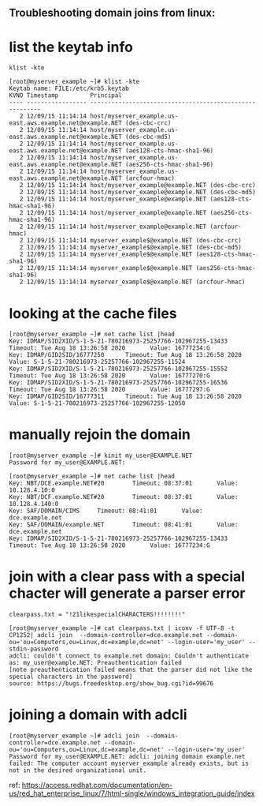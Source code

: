
## Troubleshooting domain joins from linux:


# list the keytab info

```
klist -kte

[root@myserver_example ~]# klist -kte
Keytab name: FILE:/etc/krb5.keytab
KVNO Timestamp         Principal
---- ----------------- --------------------------------------------------------
   2 12/09/15 11:14:14 host/myserver_example.us-east.aws.example.net@example.NET (des-cbc-crc)
   2 12/09/15 11:14:14 host/myserver_example.us-east.aws.example.net@example.NET (des-cbc-md5)
   2 12/09/15 11:14:14 host/myserver_example.us-east.aws.example.net@example.NET (aes128-cts-hmac-sha1-96)
   2 12/09/15 11:14:14 host/myserver_example.us-east.aws.example.net@example.NET (aes256-cts-hmac-sha1-96)
   2 12/09/15 11:14:14 host/myserver_example.us-east.aws.example.net@example.NET (arcfour-hmac)
   2 12/09/15 11:14:14 host/myserver_example@example.NET (des-cbc-crc)
   2 12/09/15 11:14:14 host/myserver_example@example.NET (des-cbc-md5)
   2 12/09/15 11:14:14 host/myserver_example@example.NET (aes128-cts-hmac-sha1-96)
   2 12/09/15 11:14:14 host/myserver_example@example.NET (aes256-cts-hmac-sha1-96)
   2 12/09/15 11:14:14 host/myserver_example@example.NET (arcfour-hmac)
   2 12/09/15 11:14:14 myserver_example$@example.NET (des-cbc-crc)
   2 12/09/15 11:14:14 myserver_example$@example.NET (des-cbc-md5)
   2 12/09/15 11:14:14 myserver_example$@example.NET (aes128-cts-hmac-sha1-96)
   2 12/09/15 11:14:14 myserver_example$@example.NET (aes256-cts-hmac-sha1-96)
   2 12/09/15 11:14:14 myserver_example$@example.NET (arcfour-hmac)
```

# looking at the cache files

```
[root@myserver_example ~]# net cache list |head
Key: IDMAP/SID2XID/S-1-5-21-780216973-25257766-102967255-13433   Timeout: Tue Aug 18 13:26:58 2020       Value: 16777234:G
Key: IDMAP/GID2SID/16777250      Timeout: Tue Aug 18 13:26:58 2020       Value: S-1-5-21-780216973-25257766-102967255-11524
Key: IDMAP/SID2XID/S-1-5-21-780216973-25257766-102967255-15552   Timeout: Tue Aug 18 13:26:58 2020       Value: 16777270:G
Key: IDMAP/SID2XID/S-1-5-21-780216973-25257766-102967255-16536   Timeout: Tue Aug 18 13:26:58 2020       Value: 16777297:G
Key: IDMAP/GID2SID/16777311      Timeout: Tue Aug 18 13:26:58 2020       Value: S-1-5-21-780216973-25257766-102967255-12050
```

# manually rejoin the domain

```
[root@myserver_example ~]# kinit my_user@EXAMPLE.NET
Password for my_user@EXAMPLE.NET:

[root@myserver_example ~]# net cache list |head
Key: NBT/DCE.example.NET#20        Timeout: 08:37:01       Value: 10.128.4.10:0
Key: NBT/DCF.example.NET#20        Timeout: 08:37:01       Value: 10.128.4.140:0
Key: SAF/DOMAIN/CIMS     Timeout: 08:41:01       Value: dce.example.net
Key: SAF/DOMAIN/example.NET        Timeout: 08:41:01       Value: dce.example.net
Key: IDMAP/SID2XID/S-1-5-21-780216973-25257766-102967255-13433   Timeout: Tue Aug 18 13:26:58 2020       Value: 16777234:G
```

# join with a clear pass with a special chacter will generate a parser error

```
clearpass.txt = "!21likespecialCHARACTERS!!!!!!!!"

[root@myserver_example ~]# cat clearpass.txt | iconv -f UTF-8 -t CP1252| adcli join  --domain-controller=dce.example.net --domain-ou='ou=Computers,ou=Linux,dc=example,dc=net' --login-user='my_user' --stdin-password
adcli: couldn't connect to example.net domain: Couldn't authenticate as: my_user@example.NET: Preauthentication failed
[note preauthentication failed means that the parser did not like the special characters in the password]
source: https://bugs.freedesktop.org/show_bug.cgi?id=99676
```

# joining a domain with adcli 

``
[root@myserver_example ~]# adcli join  --domain-controller=dce.example.net --domain-ou='ou=Computers,ou=Linux,dc=example,dc=net' --login-user='my_user'
Password for my_user@EXAMPLE.NET:
adcli: joining domain example.net failed: The computer account myserver_example already exists, but is not in the desired organizational unit.
``

ref:
https://access.redhat.com/documentation/en-us/red_hat_enterprise_linux/7/html-single/windows_integration_guide/index


